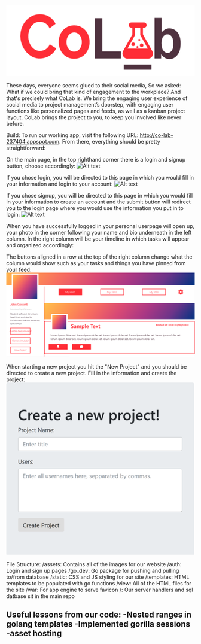 ![Alt text](assets/colab_2.png)

These days, everyone seems glued to their social media,
So we asked:
What if we could bring that kind of engagement to the workplace?
And that's precisely what CoLab is.
We bring the engaging user experience of social media to project management’s doorstep, with engaging user functions like personalized pages and feeds, as well as a kanban project layout. CoLab brings the project to you, to keep you involved like never before.

Build: To run our working app, visit the following URL: http://co-lab-237404.appspot.com.
From there, everything should be pretty straightforward:

On the main page, in the top righthand corner there is a login and signup button, choose accordingly:
![Alt text](assets/index1.PNG)

If you chose login, you will be directed to this page in which you would fill in your information and login to your account:
![Alt text](assets/login1.PNG)

If you chose signup, you will be directed to this page in which you would fill in your information to create an account and the submit button will redirect you to the login page where you would use the information you put in to login:
![Alt text](assets/signup1.PNG)

When you have successfully logged in your personal userpage will open up, your photo in the corner following your name and bio underneath in the left column. In the right column will  be your timeline in which tasks will appear and organized accordingly:

The buttons aligned in a row at the top of the right column change what the column would show such as your tasks and things you have pinned from your feed:
![Alt text](assets/userpage1.PNG)

When starting a new project you hit the "New Project" and you should be directed to create a new project. Fill in the information and create the project:
![Alt text](assets/newproject1.PNG)



File Structure:
/assets: Contains all of the images for our website
/auth: Login and sign up pages
/go_dev: Go package for pushing and pulling to/from database
/static: CSS and JS styling for our site
/templates: HTML templates to be populated with go functions
/view: All of the HTML files for the site
/war: For app engine to serve favicon
/: Our server handlers and sql datbase sit in the main repo

Useful lessons from our code:
-Nested ranges in golang templates
-Implemented gorilla sessions
-asset hosting
-

